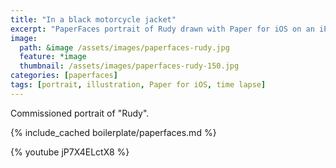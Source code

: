 ```yaml
---
title: "In a black motorcycle jacket"
excerpt: "PaperFaces portrait of Rudy drawn with Paper for iOS on an iPad."
image: 
  path: &image /assets/images/paperfaces-rudy.jpg 
  feature: *image
  thumbnail: /assets/images/paperfaces-rudy-150.jpg
categories: [paperfaces]
tags: [portrait, illustration, Paper for iOS, time lapse]
---
```


Commissioned portrait of "Rudy".

{% include_cached boilerplate/paperfaces.md %}

{% youtube jP7X4ELctX8 %}
